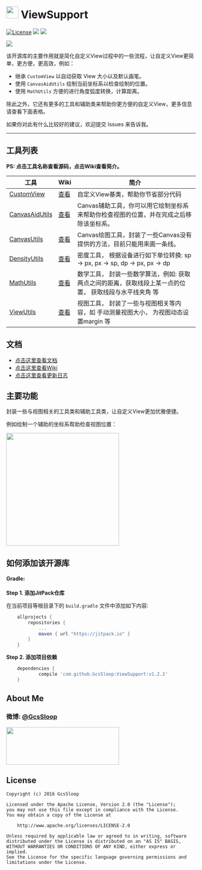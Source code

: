 # <img src="http://ww2.sinaimg.cn/large/005Xtdi2jw1f4v398j1v3j3074074t8w.jpg" width=32 /> ViewSupport

[![License](https://img.shields.io/badge/license-Apache%202-green.svg)](https://www.apache.org/licenses/LICENSE-2.0)
![](https://img.shields.io/badge/Support-7%2B-green.svg)
[![](https://jitpack.io/v/GcsSloop/ViewSupport.svg)](https://jitpack.io/#GcsSloop/ViewSupport)

![](https://raw.githubusercontent.com/GcsSloop/ViewSupport/res/img/ViewSupport.png)

该开源库的主要作用就是简化自定义View过程中的一些流程，让自定义View更简单，更方便，更高效，例如：

* 继承 `CustomView` 以自动获取 View 大小以及默认画笔。
* 使用 `CanvasAidUtils` 绘制当前坐标系以检查绘制的位置。
* 使用 `MathUtils` 方便的进行角度弧度转换，计算距离。

除此之外，它还有更多的工具和辅助类来帮助你更方便的自定义View，更多信息请查看下面表格。

如果你对此有什么比较好的建议，欢迎提交 Issues 来告诉我。

*****

## 工具列表

>
**PS: 点击工具名称查看源码，点击Wiki查看简介。**

工具            | Wiki |简介
----------------|------|----------------------------
[CustomView](https://github.com/GcsSloop/ViewSupport/blob/master/Library/src/main/java/com/gcssloop/view/CustomView.java)                | [查看](https://github.com/GcsSloop/ViewSupport/wiki/CustomView)     | 自定义View基类，帮助你节省部分代码
[CanvasAidUtils](https://github.com/GcsSloop/ViewSupport/blob/master/Library/src/main/java/com/gcssloop/view/utils/CanvasAidUtils.java)  | [查看](https://github.com/GcsSloop/ViewSupport/wiki/CanvasAidUtils) | Canvas辅助工具，你可以用它绘制坐标系来帮助你检查视图的位置，并在完成之后移除该坐标系。
[CanvasUtils](https://github.com/GcsSloop/ViewSupport/blob/master/Library/src/main/java/com/gcssloop/view/utils/CanvasUtils.java)        | [查看](https://github.com/GcsSloop/ViewSupport/wiki/CanvasUtils)    | Canvas绘图工具，封装了一些Canvas没有提供的方法，目前只能用来画一条线。
[DensityUtils](https://github.com/GcsSloop/ViewSupport/blob/master/Library/src/main/java/com/gcssloop/view/utils/DensityUtils.java)      | [查看](https://github.com/GcsSloop/ViewSupport/wiki/DensityUtils)   | 密度工具， 根据设备进行如下单位转换: sp -> px, px -> sp, dp -> px, px -> dp
[MathUtils](https://github.com/GcsSloop/ViewSupport/blob/master/Library/src/main/java/com/gcssloop/view/utils/MathUtils.java)            | [查看](https://github.com/GcsSloop/ViewSupport/wiki/MathUtils)      | 数学工具， 封装一些数学算法，例如: 获取两点之间的距离，获取线段上某一点的位置， 获取线段与水平线夹角 等
[ViewUtils](https://github.com/GcsSloop/ViewSupport/blob/master/Library/src/main/java/com/gcssloop/view/utils/ViewUtils.java)            | [查看](https://github.com/GcsSloop/ViewSupport/wiki/ViewUtils)      | 视图工具， 封装了一些与视图相关等内容，如 手动测量视图大小， 为视图动态设置margin 等

## 文档

* [点击这里查看文档](https://jitpack.io/com/github/GcsSloop/ViewSupport/v1.2.2/javadoc/)
* [点击这里查看Wiki](https://github.com/GcsSloop/ViewSupport/wiki)
* [点击这里查看更新日志](https://github.com/GcsSloop/ViewSupport/releases)

## 主要功能

封装一些与视图相关的工具类和辅助工具类，让自定义View更加优雅便捷。

例如绘制一个辅助的坐标系帮助检查视图位置：

<img src="http://ww4.sinaimg.cn/large/005Xtdi2jw1f4i5aypzo9j30dw0nhmxt.jpg" width=300 />

## 如何添加该开源库

#### Gradle:

**Step 1. 添加JitPack仓库**

在当前项目等根目录下的 `build.gradle` 文件中添加如下内容:

``` gradle
	allprojects {
		repositories {
			...
			maven { url "https://jitpack.io" }
		}
	}
```

**Step 2. 添加项目依赖**

``` gradle
	dependencies {
	        compile 'com.github.GcsSloop:ViewSupport:v1.2.2'
	}
```

## About Me

### 微博: [@GcsSloop](http://weibo.com/GcsSloop)

<a href="https://github.com/GcsSloop/README/blob/master/README.md" target="_blank"> <img src="http://ww4.sinaimg.cn/large/005Xtdi2gw1f1qn89ihu3j315o0dwwjc.jpg" width=300 height=100 /> </a>

## License

```
Copyright (c) 2016 GcsSloop

Licensed under the Apache License, Version 2.0 (the "License");
you may not use this file except in compliance with the License.
You may obtain a copy of the License at

    http://www.apache.org/licenses/LICENSE-2.0

Unless required by applicable law or agreed to in writing, software
distributed under the License is distributed on an "AS IS" BASIS,
WITHOUT WARRANTIES OR CONDITIONS OF ANY KIND, either express or implied.
See the License for the specific language governing permissions and
limitations under the License.
```
